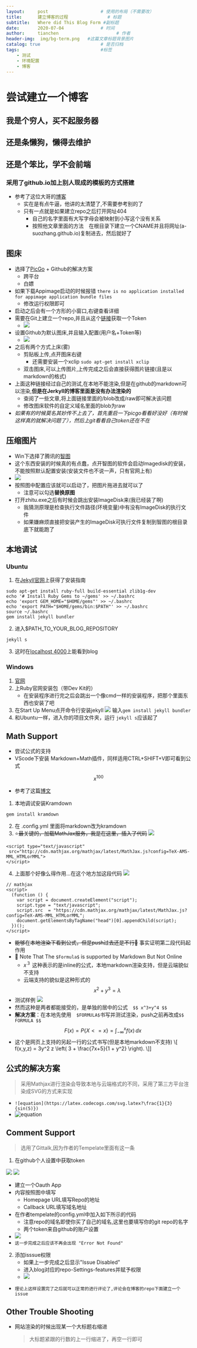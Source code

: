 ```yaml
---
layout:     post                    # 使用的布局（不需要改）
title:      建立博客的过程               # 标题 
subtitle:   Where did This Blog Form #副标题
date:       2020-07-04              # 时间
author:     tianchen                      # 作者
header-img:  img/bg-term.png   #这篇文章标题背景图片
catalog: true                       # 是否归档
tags:                               #标签
    - 测试
    - 环境配置
    - 博客
---
```


# 尝试建立一个博客

## 我是个穷人，买不起服务器
## 还是条懒狗，懒得去维护
## 还是个笨比，学不会前端
### 采用了github.io加上别人现成的模板的方式搭建
* 参考了这位大哥的[博客](https://www.jianshu.com/p/e68fba58f75c#Rename)
    * 实在是有点牛逼，他讲的太清楚了,不需要参考别的了
    * 只有一点就是如果建立repo之后打开网址404
        * 自己的名字里面有大写字母会被映射到小写这个没有关系
        * 按照他文章里面的方法　在根目录下建立一个CNAME并且将网址(a-suozhang.github.io)复制进去，然后就好了

## 图床
* 选择了[PicGo](https://github.com/Molunerfinn/PicGo) + Github的解决方案
    * 跨平台
    * 白嫖
* 如果下载Appimage启动的时候报错
```there is no application installed for appimage application bundle files```
    * 修改运行权限即可
* 启动之后会有一个方形的小窗口,右键查看详细
* 需要在Git上建立一个repo,并且从这个[链接](https://github.com/settings/tokens)获取一个Token
  * ![](https://github.com/A-suozhang/MyPicBed/raw/master/img/20191021090349.png)
* 设置Github为默认图床,并且输入配置(用户名+Token等)
  * ![](https://github.com/A-suozhang/MyPicBed/raw/master/img/20191021090245.png)
* 之后有两个方式上床(雾)
    * 剪贴板上传,点开图床右键
        * 还需要安装一个xclip ```sudo apt-get install xclip```
    * 双击图床,可以上传图片,上传完成之后会直接获得图片链接(且是以markdown的格式)
* 上面这种链接经过自己的测试,在本地不能渲染,但是在github的markdown可以渲染,**但是在JerkyII的博客里面是没有办法渲染的**
    * 查阅了一些文章,将上面链接里面的/blob改成/raw即可解决该问题
    * 修改图床软件的自定义域名里面的blob为raw
* *如果有的时候莫名其妙传不上去了，首先重启一下picgo看看好没好（有时候这样真的就解决问题了），然后上git看看自己token还在不在*

## 压缩图片
* Win下选择了腾讯的[智图](https://zhitu.isux.us/index.php/preview/install)
* 这个东西安装的时候真的有点蠢，点开智图的软件会启动Imagedisk的安装，不能按照默认配置安装(安装文件也不说一声，只有官网上有)
* ![](https://github.com/A-suozhang/MyPicBed/raw/master/img/20190925224324.png)
* 按照图中配置应该就可以启动了，把图片拖进去就可以了
    * 注意可以勾选**替换原图**
* 打开zhitu.exe之后有时候会跳出安装ImageDisk来(我已经装了啊)
    * 我猜测原理是检查执行文件路径(环境变量)中有没有ImageDisk的执行文件
    * 如果嫌麻烦直接把安装产生的ImageDisk可执行文件复制到智图的根目录底下就能跑了

## 本地调试

### Ubuntu 
1. 在[JekyII官网](https://www.jekyll.com.cn/docs/installation/ubuntu/)上获得了安装指南
```
sudo apt-get install ruby-full build-essential zlib1g-dev
echo '# Install Ruby Gems to ~/gems' >> ~/.bashrc
echo 'export GEM_HOME="$HOME/gems"' >> ~/.bashrc
echo 'export PATH="$HOME/gems/bin:$PATH"' >> ~/.bashrc
source ~/.bashrc
gem install jekyll bundler      
```
2. 进入$PATH_TO_YOUR_BLOG_REPOSITORY
```
jekyll s
```
3. 这时在[localhost 4000](http://127.0.0.1:4000/)上能看到blog

### Windows
1. [官网](https://www.jekyll.com.cn/docs/installation/windows/)
2. 上Ruby官网安装包（带Dev Kit的）
    * 在安装程序进行完之后会跳出一个像cmd一样的安装程序，把那个里面东西也安装了吧
3. 在Start Up Menu点开命令行安装jekyll
![](https://github.com/A-suozhang/MyPicBed/raw/master/img/20190908140215.png)
输入```gem install jekyll bundler```
4. 和Ubuntu一样，进入你的项目文件夹，运行 ```jekyll s```应该起了

## Math Support
* 尝试公式的支持
* VScode下安装 Markdown+Math插件，同样适用CTRL+SHIFT+V即可看到公式

$$ x^100 $$

* 参考了这篇[博文](http://cyukang.com/2013/03/03/try-mathjax.html)
1. 本地调试安装Kramdown
```
gem install kramdown
```
2. 在 .config.yml 里面将markdown改为kramdown
3. ⭐~~最关键的，加载MathJax服务，我是在这里，插入了代码~~
![](https://github.com/A-suozhang/MyPicBed/raw/master/img/20190908231632.png)
```
<script type="text/javascript"
 src="http://cdn.mathjax.org/mathjax/latest/MathJax.js?config=TeX-AMS-MML_HTMLorMML">
</script>
```
4. 上面那个好像么得作用...在这个地方加这段代码
![](https://github.com/A-suozhang/MyPicBed/raw/master/img/20190908232728.png)
```
// mathjax 
<script>
  (function () {
    var script = document.createElement("script");
    script.type = "text/javascript";
    script.src  = "https://cdn.mathjax.org/mathjax/latest/MathJax.js?config=TeX-AMS-MML_HTMLorMML";
    document.getElementsByTagName("head")[0].appendChild(script);
  })();
</script>
```

* ~~能够在本地渲染下看到公式，但是push过去还是不行🤔~~ 事实证明第二段代码起作用
* 🔣 Note That The ```$Formula$``` is supported by Markdown But Not Online
    * $x^３$ 这种表示的是inline的公式，本地markdown渲染支持，但是云端貌似不支持
    * 云端支持的貌似是这种形式的 $$ x^2+y^3=\lambda $$
* 测试样例
![](https://github.com/A-suozhang/MyPicBed/raw/master/img/20190909091856.png)
* 然而这种是两者都能接受的，是单独的居中的公式　```$$ x^3+y^4 $$```
* **解决方案**：在本地先使用　```$FORMULA$```书写并测试渲染，push之前再改成```$$ FORMULA $$```
$$ F(x) = P\{ X <= x \} = \int_{-\infty}^x f(x)\,dx $$
* 这个是网页上支持的另起一行的公式书写(但是本地markdown不支持)
\\[ f(x,y,z) = 3y^2 z \left( 3 + \frac{7x+5}{1 + y^2} \right). \\]]


## 公式的解决方案

> 采用Mathjax进行渲染会导致本地与云端格式的不同，采用了第三方平台渲染成SVG的方式来实现

* ```![equation](https://latex.codecogs.com/svg.latex?\frac{1}{3}{sin(5)})```
* ![equation](https://latex.codecogs.com/svg.latex?\frac{1}{3}{sin(5)})


## Comment Support

> 选用了Gittalk,因为作者的Tempelate里面有这一条
1. 在github个人设置中获取token

![](https://github.com/A-suozhang/MyPicBed/raw/master/img/20190924105555.png)
![](https://github.com/A-suozhang/MyPicBed/raw/master/img/20190924105631.png)
* 建立一个Oauth App
* 内容按照图中填写
  * Homepage URL填写Repo的地址
  * Callback URL填写域名地址
* 在作者tempelate的config.yml中加入如下所示的代码
  * 注意repo的域名即使你买了自己的域名,这里也要填写你的git repo的名字
  * 两个token来自github的账户设置
* ![](https://github.com/A-suozhang/MyPicBed/raw/master/img/20190924105332.png)
* ```这一步完成之后应该不再会出现 "Error Not Found"```

2. 添加isssue权限
   * 如果上一步完成之后显示"Issue Disabled" 
   * 进入blog对应的repo-Settings-features并赋予权限
   * ![](https://github.com/A-suozhang/MyPicBed/raw/master/img/20190924110445.png)

* ```理论上这样设置完了之后就可以正常的进行评论了,评论会在博客的repo下面建立一个issue```





## Other Trouble Shooting
* 网站渲染的时候出现某一个大标题右缩进
    > 大标题紧跟的行数的上一行缩进了，再空一行即可




